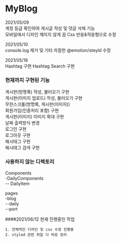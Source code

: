 # MyBlog

2021/05/09  
계정 등급 확인하여 게시글 작성 및 댓글 삭제 기능  
모바일에서 디자인 깨지지 않게 끔 Css 반응&적응형으로 수정

2021/05/10  
console.log 제거 및 기타 자잘한 @emotion/steyld 수정

2021/05/16  
Hashtag 구현
Hashtag Search 구현

### 현재까지 구현된 기능

게시판(방명록) 작성, 불러오기 구현  
게시판(이미지 업로드) 작성, 불러오기 구현  
무한스크롤(방명록, 게시판(이미지))  
회원가입(인증처리 포함) 구현  
게시판(이미지) 이미지 확대 구현  
날짜 출력방식 변경  
로그인 구현  
로그아웃 구현  
해시태그 구현  
해시태그 검색 구현

### 사용하지 않는 디렉토리

Components  
-DailyComponents  
-- DailyItem

pages  
-blog  
--daily  
--port



####2021/06/12 현재 진행중인 작업
```
1. 전체적인 디자인 및 css 수정 진행중    
2. styled 관련 파일 다 따로 정리   
```
